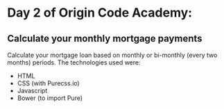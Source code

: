 # Day 2 of Origin Code Academy:
## Calculate your monthly mortgage payments

Calculate your mortgage loan based on monthly or bi-monthly (every two months) periods. The technologies used were:

- HTML
- CSS (with Purecss.io)
- Javascript
- Bower (to import Pure)